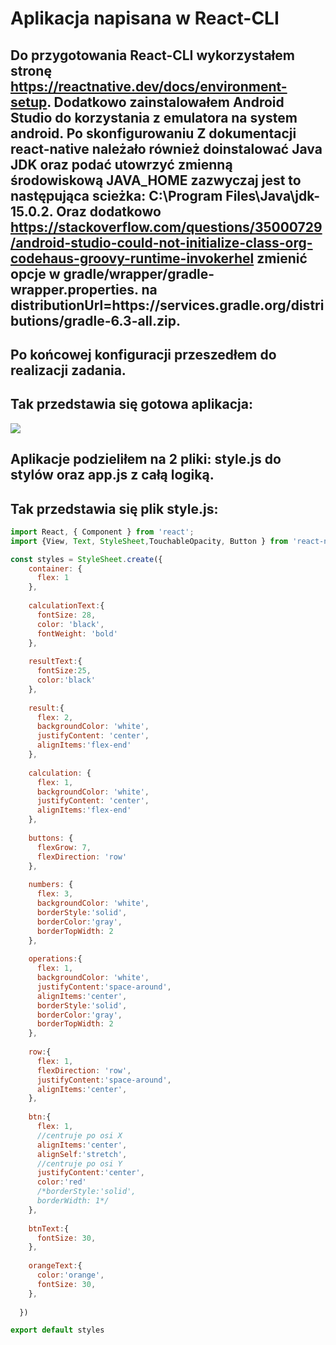 # Aplikacja napisana w React-CLI
## Do przygotowania React-CLI wykorzystałem stronę https://reactnative.dev/docs/environment-setup. Dodatkowo zainstalowałem Android Studio do korzystania z emulatora na system android. Po skonfigurowaniu Z dokumentacji react-native należało również doinstalować **Java JDK** oraz podać utowrzyć zmienną środowiskową **JAVA_HOME** zazwyczaj jest to następująca scieżka: **C:\Program Files\Java\jdk-15.0.2**. Oraz dodatkowo https://stackoverflow.com/questions/35000729/android-studio-could-not-initialize-class-org-codehaus-groovy-runtime-invokerhel zmienić opcje w **gradle/wrapper/gradle-wrapper.properties.** na **distributionUrl=https\://services.gradle.org/distributions/gradle-6.3-all.zip**.

## Po końcowej konfiguracji przeszedłem do realizacji zadania.

## Tak przedstawia się gotowa aplikacja:
![](1)

## Aplikacje podzieliłem na 2 pliki: **style.js** do stylów oraz **app.js** z całą logiką.

## Tak przedstawia się plik **style.js**:

```JavaScript
import React, { Component } from 'react';
import {View, Text, StyleSheet,TouchableOpacity, Button } from 'react-native';

const styles = StyleSheet.create({
    container: {
      flex: 1
    },
  
    calculationText:{
      fontSize: 28,
      color: 'black',
      fontWeight: 'bold'
    },
  
    resultText:{
      fontSize:25,
      color:'black'
    },
  
    result:{
      flex: 2,
      backgroundColor: 'white',
      justifyContent: 'center',
      alignItems:'flex-end'
    },
  
    calculation: {
      flex: 1,
      backgroundColor: 'white',
      justifyContent: 'center',
      alignItems:'flex-end'
    },
  
    buttons: {
      flexGrow: 7,
      flexDirection: 'row'
    },
  
    numbers: {
      flex: 3,
      backgroundColor: 'white',
      borderStyle:'solid',
      borderColor:'gray',
      borderTopWidth: 2
    },
  
    operations:{
      flex: 1,
      backgroundColor: 'white',
      justifyContent:'space-around',
      alignItems:'center',
      borderStyle:'solid',
      borderColor:'gray',
      borderTopWidth: 2
    },
  
    row:{
      flex: 1,
      flexDirection: 'row',
      justifyContent:'space-around',
      alignItems:'center',
    },
  
    btn:{
      flex: 1,
      //centruje po osi X
      alignItems:'center',
      alignSelf:'stretch',
      //centruje po osi Y
      justifyContent:'center',
      color:'red'
      /*borderStyle:'solid',
      borderWidth: 1*/
    },
  
    btnText:{
      fontSize: 30,
    },
  
    orangeText:{
      color:'orange',
      fontSize: 30,
    },
  
  })

export default styles
```

